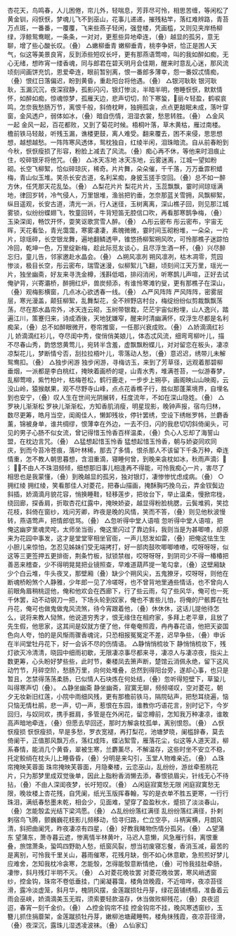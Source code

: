 <!-- { "loadSidebar": true } -->
杏花天，鸟鸣春，人儿困倦，帘儿外，轻喘息，芳菲尽可怜，相思苦缠，等闲松了黄金钏，闷恹恹，梦魂儿飞不到巫山，花事儿递递，摧残粘竿，落红难辨路，青苔万点斑，一番番，一覆覆，飞来些燕子轻闲，强登楼，凭画槛，又则见夹岸杨柳绿，浮鲸鸳鸯眠，一条条，一对对，更惹些异地牵连，（叠）越显的孤另，意无聊，增了些心酸长叹。（叠）
△嫩柳垂青
嫩柳垂青，桃李争妍，恰正是困人天气，似这等美景良宵，反到添些短叹长吁，更有那燕语莺啼，叫的我如醉如痴，无心无绪，想昨宵一缕香魂，同与郎君在碧天明月会佳期，醒来时意乱心迷，那风流顷刻间画饼充饥，恩爱牵连，眼前暂别离，恨一番郎多薄幸，怨一番奴忒情痴，（叠）恨红日落偏迟，盼到黄昏，重赴阳台将他遇。（叠）
△银河耿耿
银河耿耿，玉漏沉沉，夜深寂静，孤影闪闪，银灯惨淡，半暗半明，倦睡恹恹，默默情怀，如醉如痴，惊魂惊梦，孤雁天边，悲声切切，阶下寒蛩，丽々轻盈，鹤唳哀鸣，怎奈我愁肠万节，离恨千般，斜倚枕畔，独拥孤衾，点点更敲眠未成，落叶穿窗，金风透户，弱体如冰，（叠）暗自伤情，泪湿衣裳，愁思转胜。（叠）
△金风一起
金风一起，百花都败，又到了菊花时候。梧桐叶落，草木黄枯，雁过南楼。檐前铁马轻敲，听残玉漏，谯楼更鼓，离人难受。翻来覆去，困不来侵，思思想想，越想越愁。一阵阵寒风透体，鸳枕独自，红绫半闲，泪珠暗流。自从前春盼到今秋，恹恹瘦损了形容，粉脸上减去了风流。（叠）痴心再不休，等他来时泪痕止住，咬碎银牙将他咒。（叠）
△冰天冻地
冰天冻地，云雾迷离，江城一望如粉砌。长空飞柳絮，恰似碎琼灰，稀奇。片片舞，朵朵催，千千落，万万垂霏积蜡梅，青山似玉堆。笑杀长安古道，名利呆痴，身披玉搓手空回。（叠）总不如一醉方休，任凭那天花乱坠。（叠）
△梨花片片
梨花片片，玉蕊飘飘，霎时间琼瑶满地，律回岁转，冷气侵人，万里银堆，渔翁把钓垂，怎奈那蓝关雪拥，风飘柳絮，纵目遥观，长安古道，清光一派，行人迷径，玉树离离，深山樵子回，则见那江城雾锁，似纷纷蝶翅飞，牧童回转，牛背短笛无腔信口吹，再看那寒鹊争梅，（叠）玉染深闺，畅饮开怀，耍笑讴歌赏雪人醉。（叠）
△彤云密布
彤云密布，宇宙无晖，天花看坠，青光霭霭，寒雾凄凄，素魄微微，霎时间玉砌粉堆，一朵朵，一片片，琼瑶碎，长空银龙舞，遍地翻鳞透甲，锥悠扬柳絮朔风吹，可怜那樵子迷踪怕冷回，乾坤一色，万里绽新梅，趁此际觅友谈心，且尽浮生酒一杯，（叠）兴尽醉忘归，童儿告，邻家邀赴水晶会。（叠）
△朔风凛冽
朔风凛冽，枯木凋零，荒园惨淡，极目长空，彤云密布，瑞雪迷漫，似柳絮儿飞翻，顷刻间江天万里，瑶光一片，独坐幽斋，好友来寻洗金樽，浅斟低唱，排闷消闲，听寒鹊儿声喧，正好去试俺驴背，兴寄灞桥，醉拥红炉，兽炭频添，有谁怜寒滩钓叟，更有那樵子在深山，（叠）观梅影横窗，几点冰心欲透春一线。（叠）
△严风阵阵
严风阵阵，密雾层层，寒光漫盖，颠狂柳絮，乱舞梨花，全不辨野店村台，梅绽纷纷似剪裁飘飘荡荡，尽在那水晶帘外，冰天连云砌，玉树带银栽，茫茫宇宙似粉埋，山人逸兴，踏遍江川，策蹇归来，诗成酒後，天地犹嫌窄，醒来时清幽满怀，叹浮生尽都是名利痴呆，（叠）总不如醉眼微开，卷帘推窗，一任那兴衰成败。（叠）
△娇滴滴红衫儿
娇滴滴红衫儿，夺尽闺中秀，俊俏俏美娘儿，体态忒风流，细弯弯柳叶儿，描不尽春山秀，韵悠悠黄莺儿，宛转半含羞，虚飘飘粉蝶儿，对对留恋在板头，凄凉凉梨花儿，梦断情兮否，刮拉拉梧叶儿，零落动人愁，（叠）意迟迟，绣带儿未解鸳鸯扣。（叠）
△独步闲游
独步闲游，寻梅访玉，来到了芳草径，远观着那碧柳垂烟，一派都是李白桃红，掩映着画桥的堤，山青水秀，堆满苍苔，一似游春梦，乱柳莺啼，紫竹柏叶，枯梅苍松，鹤行鹿走，一步步上朔亭，画阁映山山映阁，云没山岭，猿猴献果，观不尽野寺山峰，点点花香樵子行，胜似那蓬莱境界，自埋名到也安宁，（叠）叹人生在世间光阴展转，枉度流年，不如在深山隐姓。（叠）
△罗袂儿渐渐松
罗袂儿渐渐松，方知香肌消瘦，明星现影，晚钟声报，宿鸟归林，数尽更筹，皓月当空，闺阁佳人，懒卸残妆，停针罢绣，空设下绣帐罗帏，兰麝香薰，锦被身单，谁共绸缪，恨薄幸在外边，一去不归，闪的我悲切切斜倚阑头，可见的男子心肠不似女流，曾记得惜玉怜香百样温柔，（叠）负心人忘却了海誓山盟，在枕边言咒。（叠）
△猛想起惜玉怜香
猛想起惜玉怜香，朝与娇姿同欢同庆，到而今苔冷苍痕，落叶林稀，那去了多情，恨杀那人不该留下千条万种，牵连情重，怎不教人朝思暮想，含泪重滴，寝睡何曾，到晚来衾枕如冰，秋雨声滴氵氵，不由人不珠泪频倾，细想那旧事儿相逢再不得能，可怜我痴心一片，害尽了相思也是我蒙懂，（叠）到晚越显的孤另，独对银灯，凄惨惨忧虑成病。（叠）
○拥红绫
拥红绫，笑看那佳人对菱花，把春山描画，掩酥胸巧挽乌云，弄金钗鬓边斜插，娇滴滴月貌花容，悄换睡鞋，轻移莲步，把妆台下，举止温柔，慢掀帘栊，绕回廊，探香肩，折取杏花红露中，掩映娇姿，越显得粉脸桃腮，云鬓堆鸦，笑捻花枝，斜倚在窗纱，戏问芳卿，昨夜是晚的风情，笑而不答，（叠）则见他秋波慢转，燕语莺声，把情郎低骂。（叠）
△忽听得中堂人语喧
忽听得中堂人语喧，把俺这幽穸里魂灵咤，太师坐当衙，俺这里闪过了靠边斜，我则当是为甚唧喳，却原来为花园中事发，这才是堂堂宰相坐官衙，一声儿怒发如雷，（叠）把俺这怯生生小胆儿来惊怕，怎忍见姊妹们受无端拷打，好一部肉鼓吹唧唧喳喳，哎呀呀呀，似这等三更签押五更排衙，荆条竹板，狱锁禁枷，哎呀呀呀，到阴司少不得一椿椿把善恶来稽查，少不得明晃晃把业镜照查，早难道葫芦提一笔勾拿，（叠）这壁厢缺少个白云堆，牛头夜叉，那壁厢（叠）缺少个朔风尖，五鬼獠牙，哎呀呀，则他在断魂桥盼煞个人静雅，少年郎一见了冷嗟呀，也不曾背地里通些情话，也不曾向人前眼角眉稍桃逗他，俺和他欢会在西廊下，行了些云雨，勾了些风华，俺可也一死千休罢，动不动钢刀一把，下场头轮到奴家，俺也不害些儿怕，将俺的尸骸葬在牡丹花，俺可也做鬼做鬼风流煞，待今宵跟着他，（叠）休休休，这话儿提他待怎么，说将来教人恸煞，他说道穷秀才，恨无缘住在相府家，多拜上老平章，且放了先生假，他思家，这其间是奴就方便了他，伴奄奄照霞，冉冉春花语，他把天姿国色向人夸，怕的是风惭雨骤香魂诧，只恐相报冤冤定不差，迟早争些，（叠）申诉在半间堂牡丹花下，好一会诉不尽的伤情语。
△静悄悄梳妆下
静悄悄梳妆下，残灯欲灭冷清清，晓园中细雨初歇，无限凄凉事尽都来寻，凄凉人与凄凉夜，指尖上数更筹，心头盼好梦些些，此时节，秦楼凤去箫声断，楚馆云消佩永绝，留下这风动竹节，月碎空阶，愁肠万里，向何处堆叠，总然到得阳台旁，遂却心事，也只是暂且，怎禁得荡荡柔肠，已似情人石块炼在何处结，（叠）忽听得短壁下，草蛩儿叫得寒声切（叠）。
△静坐幽斋
静坐幽斋，寂寞无聊，频频嗟叹，空对菱花，朝夕无妆新旧红莲，小院中雨细风残，更有那檐前铁马，隔院砧声，把愁耳绕遍，恼只恼无情杜鹃，悲一声，切一声，惹恨在东园，谁教你巧语花言，别时记下，今岁回归，与奴同欢，携手捱肩，多管是在外闲花，留恋樽前，怎知我万种凄凉，谁敢高声暗地牵连，（叠）但愿去早回还，那时方解衾枕孤单，离别恨怨。（叠）
△恹恹瘦损
恹恹瘦损，早是多愁，罗衣宽褪，再打梨花，池塘梦晓，阑槛辞春，莫去倚阑干，正值那风飘万点，落红成阵，蝶沾絮雪，雁落花尘，似这等人道天涯，柳系春情，能消几个黄昏，翠被生寒，兰麝薰尽，不解温存，这些时坐不安立不稳，托定鲛绡在枕头儿上睡昏昏，（叠）分明是来勾引，玉堂人物难亲近。（叠）
△珠帘掩映芙蓉面
珠帘掩映芙蓉面，月隐秦楼，云恋巫山，乱纷纷，游丝牵惹桃花片，只为那梦里成双觉後单，因此上脂粉香消懒去添，春恨锁眉尖，针线无心不待拈，（叠）不由人深闺夜梦，长吁短叹。（叠）
△闲庭寂寞愁无限
闲庭寂寞愁无限，晚妆楼上杏花残，自凭阑，纸光玉版挥春翰，写的是衣单不胜五更寒，一行行珠泪，满纸春愁墨未乾，相会少，见面难，望穿了盈盈秋水，蹙损了淡淡春山，（叠）怎能彀孟光结下梁鸿愿。（叠）
△乱纷纷落红满径
乱纷纷落红满径，扑剌剌宿鸟飞腾，颤巍巍花枝影儿频移动，恰寻归路，伫立空亭，斗柄寅横，月朗风清，斜把曲阑凭，昨夜凄凉有四星，（叠）好教我睹物伤情分孤另。（叠）
△望蒲东
望蒲东，萧寺暮云遮，惨离情半林黄叶，马迟人意懒，风急雁行斜，离恨重叠，旅馆萧条，蛩鸣四野助人愁，纸窗风裂，想当初废寝忘餐，香消玉减，最苦的是离别，可怜我千里关山，暮雨催寒，花残月缺，倒不如心休意歇，急煎煎好梦儿应难舍，怎知我枕冷衾寒，怎能彀，怎得能彀意断情绝，（叠）可怜我挂肚牵肠，凄惨，斜月残灯半明不灭。（叠）
△对菱花晚妆罢
对菱花晚妆罢，寒风峭透窗纱，控金钩，珠帘不卷低垂挂，门阑凝暮霭，楼角敛晚霞，不近喧哗，夜凉苔径滑，露冷淡虚笼，斜月华，槐阴风摆，金莲蹴损牡丹芽，绿花茵铺绣榻，准备着云雨会巫峡，娇滴滴美玉无瑕，须索要轻款温存，休当做败柳残花，（叠）良夜迢迢，春宵一刻千金价。（叠）
△控金钩帘不挂
控金钩帘不挂，晚风寒透窗纱，玉簪儿抓住捐蘼架，金莲蹴损牡丹芽，嫩柳池塘藏睡鸭，楼角抹残霞，夜凉苔径滑，（叠）夜深沉，露珠儿湿透凌波袜。（叠）
△仙家幻
